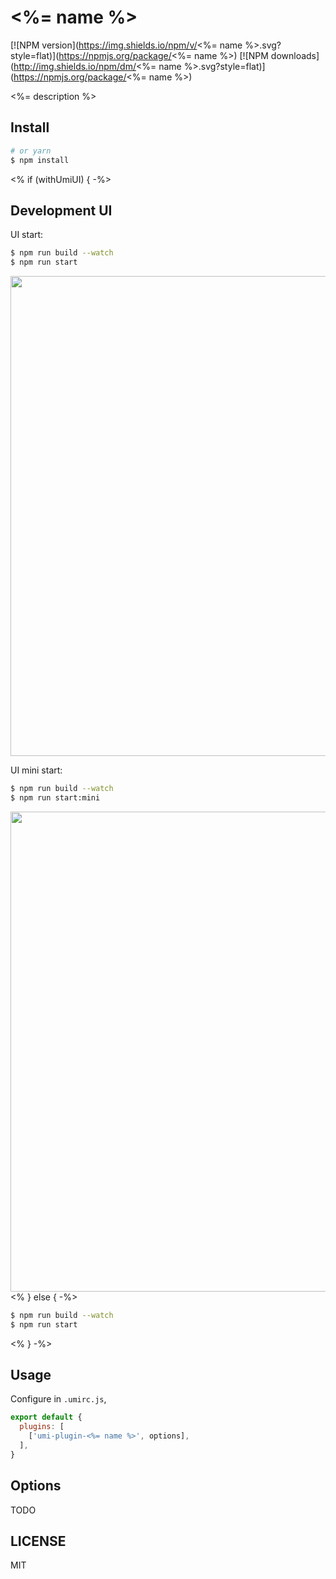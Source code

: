 # <%= name %>

[![NPM version](https://img.shields.io/npm/v/<%= name %>.svg?style=flat)](https://npmjs.org/package/<%= name %>)
[![NPM downloads](http://img.shields.io/npm/dm/<%= name %>.svg?style=flat)](https://npmjs.org/package/<%= name %>)

<%= description %>

## Install

```bash
# or yarn
$ npm install
```
<% if (withUmiUI) { -%>
## Development UI

UI start:

```bash
$ npm run build --watch
$ npm run start
```

<img src="https://user-images.githubusercontent.com/13595509/67025108-10925980-f138-11e9-8f46-899eef3e098b.png" width="768" />

UI mini start:

```bash
$ npm run build --watch
$ npm run start:mini
```

<img src="https://user-images.githubusercontent.com/13595509/67024897-bbeede80-f137-11e9-9f19-6a3f0ea3f6cd.png" width="768" />
<% } else { -%>

```bash
$ npm run build --watch
$ npm run start
```

<% } -%>

## Usage

Configure in `.umirc.js`,

```js
export default {
  plugins: [
    ['umi-plugin-<%= name %>', options],
  ],
}
```

## Options

TODO

## LICENSE

MIT
